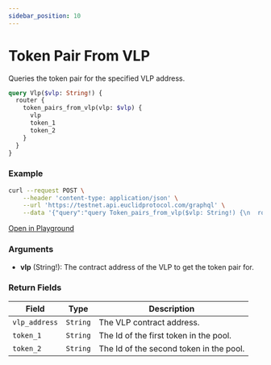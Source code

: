 ```yaml
---
sidebar_position: 10
---
```

# Token Pair From VLP
Queries the token pair for the specified VLP address. 

```graphql
query Vlp($vlp: String!) {
  router {
    token_pairs_from_vlp(vlp: $vlp) {
      vlp
      token_1
      token_2
    }
  }
}
```

### Example

```bash
curl --request POST \
    --header 'content-type: application/json' \
    --url 'https://testnet.api.euclidprotocol.com/graphql' \
    --data '{"query":"query Token_pairs_from_vlp($vlp: String!) {\n  router {\n    token_pairs_from_vlp(vlp: $vlp) {\n      vlp\n      token_1\n      token_2\n    }\n  }\n}","variables":{"vlp":"nibi1pys22jem6l222sxhexe7dmggtz8xkmhm49p7z3wjgrcdk3t46hgsle088m"}}'

```

[Open in Playground](https://testnet.api.euclidprotocol.com/?explorerURLState=N4IgJg9gxgrgtgUwHYBcQC4QEcYIE4CeABACoQDWyA%2BgA4CGAlngM5UBmeEcVAbgDY0AFABJ%2BNdEQDKKPAyQBzAIQBKIsAA6SIkU4wU%2BNZu3aUFavSasOXXgMFiJogao1bj2sUfdFTlJFQBGL3dfagAmYKIAXy8YpCiQABoQHjpZOgAjPgRmDBBXbXUUgSKJIqQGDIYAmgJmMLCAKwQ4ADY%2BBrDmAA8ACwRuhAB2MDh5eRQALwAObvI4XrgAFgBOGiHJgGYAd0b5PCgwck2UJdbe%2BWZsgAZp6bgizQSooA)

### Arguments

- **vlp** (String!): The contract address of the VLP to get the token pair for.


### Return Fields

| **Field**                  | **Type**   | **Description**                                             |
|------------------------|--------|---------------------------------------------------------|
| `vlp_address`            | `String` | The VLP contract address.                       |
| `token_1`                | `String` | The Id of the first token in the pool.            |
| `token_2`                | `String` | The Id of the second token in the pool.            |
